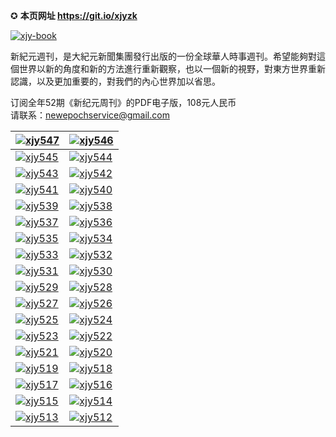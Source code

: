 ✪ **本页网址 https://git.io/xjyzk**  

[![xjy-book](https://cloud.githubusercontent.com/assets/18081243/14840784/d105c716-0c7a-11e6-8687-d9eabda06f17.jpg)](https://github.com/xjy16/xjy/blob/master/README.md)

新紀元週刊，是大紀元新聞集團發行出版的一份全球華人時事週刊。希望能夠對這個世界以新的角度和新的方法進行重新觀察，也以一個新的視野，對東方世界重新認識，以及更加重要的，對我們的內心世界加以省思。

订阅全年52期《新纪元周刊》的PDF电子版，108元人民币  
请联系：newepochservice@gmail.com

[![xjy547](https://github.com/xjy16/books/blob/master/cover/xjy547.jpg)](https://github.com/xjy16/books/blob/master/N547.zip?raw=true) | [![xjy546](https://github.com/xjy16/books/blob/master/cover/xjy546.jpg)](https://github.com/xjy16/books/blob/master/N546.zip?raw=true)
| ------------ | ------------- |
[![xjy545](https://github.com/xjy16/books/blob/master/cover/xjy545.jpg)](https://github.com/xjy16/books/blob/master/N545.zip?raw=true) | [![xjy544](https://github.com/xjy16/books/blob/master/cover/xjy544.jpg)](https://github.com/xjy16/books/blob/master/N544.zip?raw=true)
[![xjy543](https://github.com/xjy16/books/blob/master/cover/xjy543.jpg)](https://github.com/xjy16/books/blob/master/N543.zip?raw=true) | [![xjy542](https://github.com/xjy16/books/blob/master/cover/xjy542.jpg)](https://github.com/xjy16/books/blob/master/N542.zip?raw=true)
[![xjy541](https://github.com/xjy16/books/blob/master/cover/xjy541.jpg)](https://github.com/xjy16/books/blob/master/N541.zip?raw=true) | [![xjy540](https://github.com/xjy16/books/blob/master/cover/xjy540.jpg)](https://github.com/xjy16/books/blob/master/N540.zip?raw=true)
[![xjy539](https://github.com/xjy16/books/blob/master/cover/xjy539.jpg)](https://github.com/xjy16/books/blob/master/N539.zip?raw=true) | [![xjy538](https://github.com/xjy16/books/blob/master/cover/xjy538.jpg)](https://github.com/xjy16/books/blob/master/N538.zip?raw=true)
[![xjy537](https://github.com/xjy16/books/blob/master/cover/xjy537.jpg)](https://github.com/xjy16/books/blob/master/N537.zip?raw=true) | [![xjy536](https://github.com/xjy16/books/blob/master/cover/xjy536.jpg)](https://github.com/xjy16/books/blob/master/N536.zip?raw=true)
[![xjy535](https://github.com/xjy16/books/blob/master/cover/xjy535.jpg)](https://github.com/xjy16/books/blob/master/N535.zip?raw=true) | [![xjy534](https://github.com/xjy16/books/blob/master/cover/xjy534.jpg)](https://github.com/xjy16/books/blob/master/N534.zip?raw=true)
[![xjy533](https://cloud.githubusercontent.com/assets/18081243/26750681/41ca6aa6-47ee-11e7-9d00-fa85faef291e.jpg)](https://github.com/xjy16/books/blob/master/N533.zip?raw=true) | [![xjy532](https://cloud.githubusercontent.com/assets/18081243/26338360/002a811e-3f45-11e7-9cea-17a4e712be9c.jpg)](https://github.com/xjy16/books/blob/master/N532.zip?raw=true)
[![xjy531](https://cloud.githubusercontent.com/assets/18081243/26338359/0028f36c-3f45-11e7-9553-445dabbf5471.jpg)](https://github.com/xjy16/books/blob/master/N531.zip?raw=true) | [![xjy530](https://cloud.githubusercontent.com/assets/20497750/26086469/ced36e3c-39b8-11e7-9984-018958841119.jpg)](https://github.com/xjy16/books/blob/master/N530.zip?raw=true)
[![xjy529](https://cloud.githubusercontent.com/assets/20497750/26086468/ced34d94-39b8-11e7-96bb-b4b523cff411.jpg)](https://github.com/xjy16/books/blob/master/N529.zip?raw=true) | [![xjy528](https://cloud.githubusercontent.com/assets/20497750/26086466/cecf5630-39b8-11e7-9868-6bfc6929394b.jpg)](https://github.com/xjy16/books/blob/master/N528.zip?raw=true)
[![xjy527](https://cloud.githubusercontent.com/assets/20497750/26086467/ced0e11c-39b8-11e7-9e13-7cf7a1d5c05b.jpg)](https://d1br6nm36173c9.cloudfront.net/pdf/xjyzk/N527.pdf) | [![xjy526](https://cloud.githubusercontent.com/assets/20497750/25074139/ac0ac572-22ba-11e7-9dbc-2e5b5446d64c.jpg)](https://d1br6nm36173c9.cloudfront.net/pdf/xjyzk/N526.pdf)
[![xjy525](https://cloud.githubusercontent.com/assets/20497750/25074140/ac2351b4-22ba-11e7-9f60-9d30d64dce14.jpg)](https://d1br6nm36173c9.cloudfront.net/pdf/xjyzk/N525.pdf) | [![xjy524](https://cloud.githubusercontent.com/assets/18081243/24536199/6b7450e2-159e-11e7-9967-d4f26645de89.jpg)](https://d1br6nm36173c9.cloudfront.net/pdf/xjyzk/N524.pdf)
| [![xjy523](https://cloud.githubusercontent.com/assets/18081243/24536200/6b8a12ec-159e-11e7-89e1-280890278c12.jpg)](https://d1br6nm36173c9.cloudfront.net/pdf/xjyzk/N523.pdf) | [![xjy522](https://cloud.githubusercontent.com/assets/18081243/24088563/d6ed9476-0cf9-11e7-86f1-d9d3d99927e6.jpg)](https://d1br6nm36173c9.cloudfront.net/pdf/xjyzk/N522.pdf) |
[![xjy521](https://cloud.githubusercontent.com/assets/18081243/23782886/34f249ac-051d-11e7-9d8d-86e3c30c706b.jpg)](https://d1br6nm36173c9.cloudfront.net/pdf/xjyzk/N521.pdf) | [![xjy520](https://cloud.githubusercontent.com/assets/18081243/23782884/32c028f2-051d-11e7-8561-b37746bd07c9.jpg)](https://d1br6nm36173c9.cloudfront.net/pdf/xjyzk/N520.pdf)
[![xjy519](https://cloud.githubusercontent.com/assets/20497750/23337359/7957c638-fbb0-11e6-9641-964871b315c9.jpg)](https://d1br6nm36173c9.cloudfront.net/pdf/xjyzk/N519.pdf) | [![xjy518](https://cloud.githubusercontent.com/assets/20497750/23337342/da8df1f8-fbaf-11e6-990b-2867165802a7.jpg)](https://d1br6nm36173c9.cloudfront.net/pdf/xjyzk/N518.pdf)
[![xjy517](https://cloud.githubusercontent.com/assets/20497750/23337343/dc18dff6-fbaf-11e6-93a0-7e4d1c0afbb6.jpg)](https://d1br6nm36173c9.cloudfront.net/pdf/xjyzk/N517.pdf) | [![xjy516](https://cloud.githubusercontent.com/assets/18081243/22404323/2875ec26-e5f4-11e6-8e8b-0d2e2004e613.jpg)](https://d1br6nm36173c9.cloudfront.net/pdf/xjyzk/N516.pdf)
[![xjy515](https://cloud.githubusercontent.com/assets/18081243/22190180/122eb432-e0e7-11e6-9d04-95866c01192d.jpg)](https://d1br6nm36173c9.cloudfront.net/pdf/xjyzk/N515.pdf) | [![xjy514](https://cloud.githubusercontent.com/assets/18081243/21970497/8f7d22dc-db6c-11e6-99c7-7965739d801f.jpg)](https://d1br6nm36173c9.cloudfront.net/pdf/xjyzk/N514.pdf)
[![xjy513](https://cloud.githubusercontent.com/assets/18081243/21791019/0a02dbe6-d6ae-11e6-9572-a2464c97d22b.jpg)](https://d1br6nm36173c9.cloudfront.net/pdf/xjyzk/N513.pdf)|[![xjy512](https://cloud.githubusercontent.com/assets/18081243/21574968/d93c326a-cef5-11e6-8897-553eea840762.jpg)](https://d1br6nm36173c9.cloudfront.net/pdf/xjyzk/N512.pdf)|[![xjy511](https://cloud.githubusercontent.com/assets/18081243/21574966/d658be92-cef5-11e6-8f77-62c615787d45.jpg)](https://d1br6nm36173c9.cloudfront.net/pdf/xjyzk/N511.pdf) 
